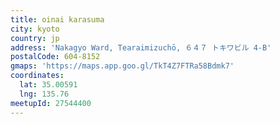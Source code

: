 ```yaml
---
title: oinai karasuma
city: kyoto
country: jp
address: 'Nakagyo Ward, Tearaimizuchō, ６４７ トキワビル 4-B'
postalCode: 604-8152
gmaps: 'https://maps.app.goo.gl/TkT4Z7FTRa58Bdmk7'
coordinates:
  lat: 35.00591
  lng: 135.76
meetupId: 27544400
---
```



